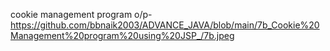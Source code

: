cookie management program o/p- https://github.com/bbnaik2003/ADVANCE_JAVA/blob/main/7b_Cookie%20Management%20program%20using%20JSP_/7b.jpeg 
